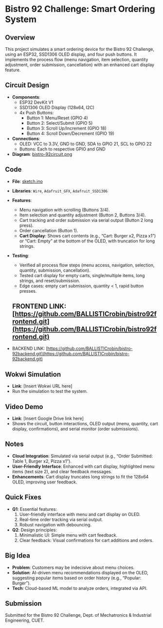 # Bistro 92 Challenge: Smart Ordering System

## Overview

This project simulates a smart ordering device for the Bistro 92 Challenge, using an ESP32, SSD1306 OLED display, and four push buttons. It implements the process flow (menu navigation, item selection, quantity adjustment, order submission, cancellation) with an enhanced cart display feature.

## Circuit Design

- **Components**:
  - ESP32 DevKit V1
  - SSD1306 OLED Display (128x64, I2C)
  - 4x Push Buttons:
    - Button 1: Menu/Reset (GPIO 4)
    - Button 2: Select/Submit (GPIO 5)
    - Button 3: Scroll Up/Increment (GPIO 18)
    - Button 4: Scroll Down/Decrement (GPIO 19)
- **Connections**:
  - OLED: VCC to 3.3V, GND to GND, SDA to GPIO 21, SCL to GPIO 22
  - Buttons: Each to respective GPIO and GND
- **Diagram**: [bistro-92circuit.png]()

## Code

- **File**: [sketch.ino]()
- **Libraries**: `Wire`, `Adafruit_GFX`, `Adafruit_SSD1306`
- **Features**:

  - Menu navigation with scrolling (Buttons 3/4).
  - Item selection and quantity adjustment (Button 2, Buttons 3/4).
  - Cart tracking and order submission via serial output (Button 2 long press).
  - Order cancellation (Button 1).
  - **Cart Display**: Shows cart contents (e.g., “Cart: Burger x2, Pizza x1”) or “Cart: Empty” at the bottom of the OLED, with truncation for long strings.
- **Testing**:

  - Verified all process flow steps (menu access, navigation, selection, quantity, submission, cancellation).
  - Tested cart display for empty carts, single/multiple items, long strings, and reset/submission.
  - Edge cases: empty cart submission, quantity < 1, rapid button presses.

  ## FRONTEND LINK: [https://github.com/BALLISTICrobin/bistro92frontend.git](https://github.com/BALLISTICrobin/bistro92frontend.git)
- BACKEND LINK: [https://github.com/BALLISTICrobin/bistro-92backend.git](https://github.com/BALLISTICrobin/bistro-92backend.git)

## Wokwi Simulation

- **Link**: [Insert Wokwi URL here]
- Run the simulation to test the system.

## Video Demo

- **Link**: [Insert Google Drive link here]
- Shows the circuit, button interactions, OLED output (menu, quantity, cart display, confirmations), and serial monitor (order submissions).

## Notes

- **Cloud Integration**: Simulated via serial output (e.g., “Order Submitted: Table 1, Burger x2, Pizza x1”).
- **User-Friendly Interface**: Enhanced with cart display, highlighted menu items (text size 2), and clear feedback messages.
- **Enhancements**: Cart display truncates long strings to fit the 128x64 OLED, improving user feedback.

## Quick Fixes

- **Q1**: Essential features:
  1. User-friendly interface with menu and cart display on OLED.
  2. Real-time order tracking via serial output.
  3. Robust navigation with debouncing.
- **Q2**: Design principles:
  1. Minimalistic UI: Simple menu with cart feedback.
  2. Clear feedback: Visual confirmations for cart additions and orders.

## Big Idea

- **Problem**: Customers may be indecisive about menu choices.
- **Solution**: AI-driven menu recommendations displayed on the OLED, suggesting popular items based on order history (e.g., “Popular: Burger”).
- **Tech**: Cloud-based ML model to analyze orders, integrated via API.

## Submission

Submitted for the Bistro 92 Challenge, Dept. of Mechatronics & Industrial Engineering, CUET.
